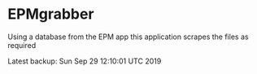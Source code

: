 # EPMgrabber
Using a database from the EPM app this application scrapes the files as required


Latest backup: Sun Sep 29 12:10:01 UTC 2019
